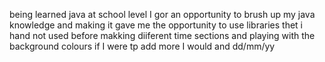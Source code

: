 

being learned java at school level I gor an opportunity to brush up my java knowledge and making it gave me the opportunity to use libraries thet i hand not used before 
makking diiferent time sections and playing with the background colours
if  I were tp add more I would and dd/mm/yy
